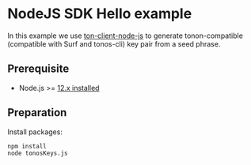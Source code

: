 # NodeJS SDK Hello example

In this example we use [ton-client-node-js](https://github.com/tonlabs/ton-client-node-js) to generate tonon-compatible (compatible with Surf and tonos-cli) key pair from a seed phrase.

## Prerequisite

* Node.js >= [12.x installed](https://nodejs.org)

## Preparation

Install packages:

```sh
npm install
node tonosKeys.js
```
